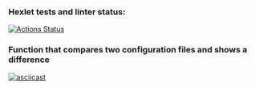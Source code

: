 ### Hexlet tests and linter status:
[![Actions Status](https://github.com/Derie1/python-project-50/workflows/hexlet-check/badge.svg)](https://github.com/Derie1/python-project-50/actions)

### Function that compares two configuration files and shows a difference
[![asciicast](https://asciinema.org/a/ZYSOGDkEq3PuNxsr91zyKPVao.svg)](https://asciinema.org/a/ZYSOGDkEq3PuNxsr91zyKPVao)